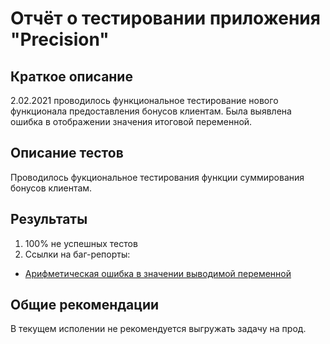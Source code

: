 # Отчёт о тестировании приложения "Precision"

## Краткое описание

2.02.2021 проводилось функциональное тестирование нового функционала предоставления бонусов клиентам. Была выявлена ошибка в отображении значения итоговой переменной.

## Описание тестов

Проводилось фукциональное тестирования функции суммирования бонусов клиентам.

## Результаты

1. 100% не успешных тестов
2. Ссылки на баг-репорты:

* [Арифметическая ошибка в значении выводимой переменной](https://github.com/Shenaeva/Precision/issues/1)

## Общие рекомендации

В текущем исполении не рекомендуется выгружать задачу на прод.
